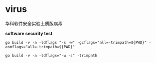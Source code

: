 # virus

华科软件安全实验土质版病毒

**software security test**

```shell
go build -v -a -ldflags "-s -w" -gcflags="all=-trimpath=${PWD}" -asmflags="all=-trimpath=${PWD}"

go build -v -a -ldflags="-w -s" -trimpath
```
